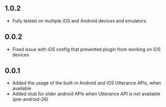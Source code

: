 ## 1.0.2

* Fully tested on multiple iOS and Android devices and emulators

## 0.0.2

* Fixed issue with iOS config that prevented plugin from working on iOS devices

## 0.0.1

* Added the usage of the built-in Android and iOS Utterance APIs, when available
* Added stub for older android APIs when Utterance API is not available (pre-android-26)

